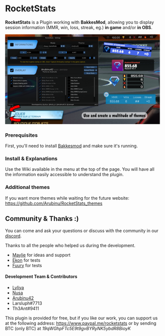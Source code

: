 # RocketStats

__RocketStats__ is a Plugin working with __BakkesMod__, allowing you to display session information (MMR, win, loss, streak, eg.) __in game__ and/or __in OBS__.

![RocketStats_menu](screenshot.png)

### Prerequisites

First, you'll need to install [Bakkesmod](https://www.bakkesmod.com/) and make sure it's running.

### Install & Explanations

Use the Wiki available in the menu at the top of the page. You will have all the information easily accessible to understand the plugin.

### Additional themes

If you want more themes while waiting for the future website: https://github.com/Arubinu/RocketStats_themes

## Community & Thanks :)

You can come and ask your questions or discuss with the community in our [discord](https://discord.gg/weBCBE4).

Thanks to all the people who helped us during the development.

- [Maylie](https://www.twitch.tv/Maylie_tv) for ideas and support
- [Ekon](https://www.twitch.tv/ekonrl) for tests
- [Fuury](https://www.twitch.tv/FuuRy_Off) for tests

#### Development Team & Contributors

- [Lyliya](https://twitter.com/Lyliiya)
- [Nusa](https://twitter.com/NuSa_yt)
- [Arubinu42](https://www.twitch.tv/arubinu42)
- Larsluph#7713
- Th3Ant#9411

This plugin is provided for free, but if you like our work, you can support us at the following address: https://www.paypal.me/rocketstats or by sending BTC (only BTC) at _19qWGhpFTc5E9t9gvBYRyNK5ybdR8BioyK_
